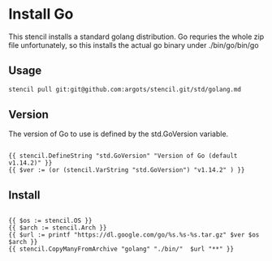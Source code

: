 # Install Go

This stencil installs a standard golang distribution.  Go requries the
whole zip file unfortunately, so this installs the actual go binary
under ./bin/go/bin/go

## Usage

```bash
stencil pull git:git@github.com:argots/stencil.git/std/golang.md
```

## Version

The version of Go to use is defined by the std.GoVersion variable.

```go-template

{{ stencil.DefineString "std.GoVersion" "Version of Go (default v1.14.2)" }}
{{ $ver := (or (stencil.VarString "std.GoVersion") "v1.14.2" ) }}

```

## Install

```go-template

{{ $os := stencil.OS }}
{{ $arch := stencil.Arch }}
{{ $url := printf "https://dl.google.com/go/%s.%s-%s.tar.gz" $ver $os $arch }}
{{ stencil.CopyManyFromArchive "golang" "./bin/"  $url "**" }}

```
